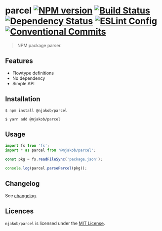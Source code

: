 
# parcel [![NPM version](https://img.shields.io/npm/v/@njakob/parcel.svg)](https://nodei.co/npm/@njakob/parcel) [![Build Status](https://travis-ci.org/njakob/parcel.svg?branch=master)](https://travis-ci.org/njakob/parcel) [![Dependency Status](https://david-dm.org/njakob/parcel.svg)](https://david-dm.org/njakob/parcel) [![ESLint Config](https://img.shields.io/badge/eslint_config-njakob-463fd4.svg)](https://github.com/njakob/eslint-config) [![Conventional Commits](https://img.shields.io/badge/conventional%20commits-1.0.0-yellow.svg)](https://conventionalcommits.org)

> NPM package parser.

## Features

* Flowtype definitions
* No dependency
* Simple API

## Installation

```
$ npm install @njakob/parcel
```
```
$ yarn add @njakob/parcel
```

## Usage

```js
import fs from 'fs';
import * as parcel from '@njakob/parcel';

const pkg = fs.readFileSync('package.json');

console.log(parcel.parseParcel(pkg));
```

## Changelog

See [changelog](CHANGELOG.md).

## Licences

`njakob/parcel` is licensed under the [MIT License](LICENSE).
